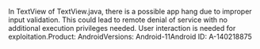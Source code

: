 In TextView of TextView.java, there is a possible app hang due to improper input validation. This could lead to remote denial of service with no additional execution privileges needed. User interaction is needed for exploitation.Product: AndroidVersions: Android-11Android ID: A-140218875